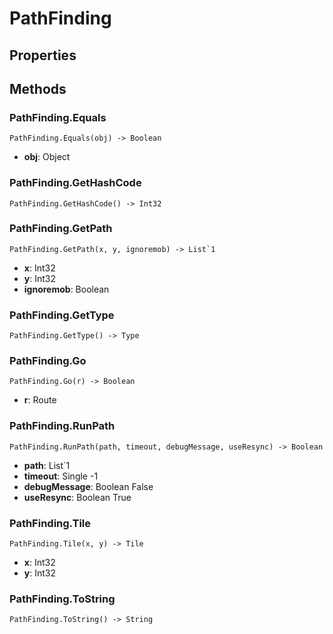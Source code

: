 # PathFinding    

## Properties  
 
## Methods  
### PathFinding.Equals
```
PathFinding.Equals(obj) -> Boolean
```
- **obj**: Object
### PathFinding.GetHashCode
```
PathFinding.GetHashCode() -> Int32
```
### PathFinding.GetPath
```
PathFinding.GetPath(x, y, ignoremob) -> List`1
```
- **x**: Int32 
- **y**: Int32 
- **ignoremob**: Boolean
### PathFinding.GetType
```
PathFinding.GetType() -> Type
```
### PathFinding.Go
```
PathFinding.Go(r) -> Boolean
```
- **r**: Route
### PathFinding.RunPath
```
PathFinding.RunPath(path, timeout, debugMessage, useResync) -> Boolean
```
- **path**: List`1 
- **timeout**: Single -1
- **debugMessage**: Boolean False
- **useResync**: Boolean True
### PathFinding.Tile
```
PathFinding.Tile(x, y) -> Tile
```
- **x**: Int32 
- **y**: Int32
### PathFinding.ToString
```
PathFinding.ToString() -> String
```